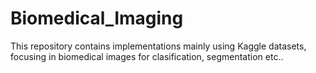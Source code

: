 # Biomedical_Imaging
This repository contains implementations mainly using Kaggle datasets, focusing in biomedical images for clasification, segmentation etc..
